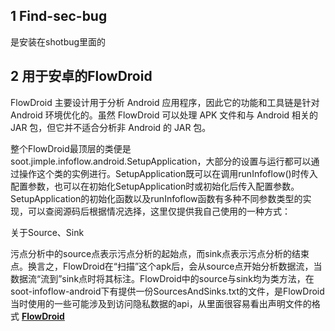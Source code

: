 
## 1 Find-sec-bug

是安装在shotbug里面的

## 2 用于安卓的FlowDroid

FlowDroid 主要设计用于分析 Android 应用程序，因此它的功能和工具链是针对 Android 环境优化的。虽然 FlowDroid 可以处理 APK 文件和与 Android 相关的 JAR 包，但它并不适合分析非 Android 的 JAR 包。

整个FlowDroid最顶层的类便是soot.jimple.infoflow.android.SetupApplication，大部分的设置与运行都可以通过操作这个类的实例进行。SetupApplication既可以在调用runInfoflow()时传入配置参数，也可以在初始化SetupApplication时或初始化后传入配置参数。SetupApplication的初始化函数以及runInfoflow函数有多种不同参数类型的实现，可以查阅源码后根据情况选择，这里仅提供我自己使用的一种方式：

关于Source、Sink

污点分析中的source点表示污点分析的起始点，而sink点表示污点分析的结束点。换言之，FlowDroid在“扫描”这个apk后，会从source点开始分析数据流，当数据流“流到”sink点时将其标注。FlowDroid中的source与sink均为类方法，在soot-infoflow-android下有提供一份SourcesAndSinks.txt的文件，是FlowDroid当时使用的一些可能涉及到访问隐私数据的api，从里面很容易看出声明文件的格式
**[FlowDroid](https://github.com/secure-software-engineering/FlowDroid)**

